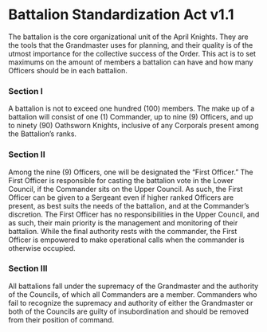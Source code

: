 [Bill number: 7-202]: #
[Author: Grand Inquisitor Ghostise]: #
[Proposed Date: 4/25/2020]: #
[Passed Date: 5/11/2020]: #

# Battalion Standardization Act v1.1
The battalion is the core organizational unit of the April Knights. They are the tools that the Grandmaster uses for planning, and their quality is of the utmost importance for the collective success of the Order. This act is to set maximums on the amount of members a battalion can have and how many Officers should be in each battalion.

### Section I
A battalion is not to exceed one hundred (100) members. The make up of a battalion will consist of one (1) Commander, up to nine (9) Officers, and up to ninety (90) Oathsworn Knights, inclusive of any Corporals present among the Battalion’s ranks.

### Section II
Among the nine (9) Officers, one will be designated the “First Officer.” The First Officer is responsible for casting the battalion vote in the Lower Council, if the Commander sits on the Upper Council. As such, the First Officer can be given to a Sergeant even if higher ranked Officers are present, as best suits the needs of the battalion, and at the Commander’s discretion. The First Officer has no responsibilities in the Upper Council, and as such, their main priority is the management and monitoring of their battalion. While the final authority rests with the commander, the First Officer is empowered to make operational calls when the commander is otherwise occupied. 

### Section III
All battalions fall under the supremacy of the Grandmaster and the authority of the Councils, of which all Commanders are a member. Commanders who fail to recognize the supremacy and authority of either the Grandmaster or both of the Councils are guilty of insubordination and should be removed from their position of command.
